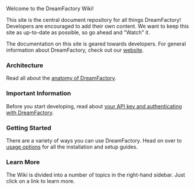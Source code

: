 Welcome to the DreamFactory Wiki!

This site is the central document repository for all things DreamFactory! Developers are encouraged to add their own content. We want to keep this site as up-to-date as possible, so go ahead and "Watch" it.

The documentation on this site is geared towards developers. For general information about DreamFactory, check out our [website](http://www.dreamfactory.com).

### Architecture

Read all about the [anatomy of DreamFactory](https://github.com/dfryan/dsp-core/wiki/DreamFactory-Overview).

### Important Information

Before you start developing, read about [your API key and authenticating with DreamFactory](https://github.com/dfryan/dsp-core/wiki/Important-Information).

### Getting Started

There are a variety of ways you can use DreamFactory. Head on over to [usage options](https://github.com/dfryan/dsp-core/wiki/Usage-Options) for all the installation and setup guides.

### Learn More

The Wiki is divided into a number of topics in the right-hand sidebar. Just click on a link to learn more.